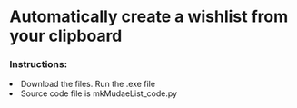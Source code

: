 <h1>Automatically create a wishlist from your clipboard</h1>

<h3>Instructions:</h3> 
	<li>Download the files. Run the .exe file</li>
 	<li>Source code file is mkMudaeList_code.py</li>
